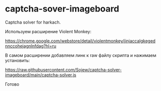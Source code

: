 # captcha-sover-imageboard
Captcha solver for harkach.

Используем расширение Violent Monkey:

https://chrome.google.com/webstore/detail/violentmonkey/jinjaccalgkegednnccohejagnlnfdag?hl=ru

В самом расширении добавляем линк к raw файлу скрипта и нажимаем установить:

https://raw.githubusercontent.com/Sojew/captcha-solver-imageboard/main/captcha-solver.js

Готово
